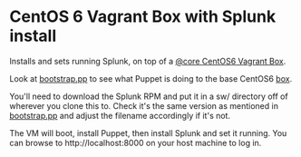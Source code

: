 # CentOS 6 Vagrant Box with Splunk install

Installs and sets running Splunk, on top of a [@core CentOS6 Vagrant
Box](http://vntx-box.s3.amazonaws.com/centos6.box).

Look at
[bootstrap.pp](http://github.com/phips/c6vagrant/blob/master/puppet/manifests/bootstrap.pp)
to see what Puppet is doing to the base CentOS6
[box](http://docs.vagrantup.com/v2/virtualbox/boxes.html).

You'll need to download the Splunk RPM and put it in a sw/ directory off of
wherever you clone this to. Check it's the same version as mentioned in
[bootstrap.pp](http://github.com/phips/c6vagrant/blob/master/puppet/manifests/bootstrap.pp)
and adjust the filename accordingly if it's not.

The VM will boot, install Puppet, then install Splunk and set it running. You
can browse to http://localhost:8000 on your host machine to log in.
